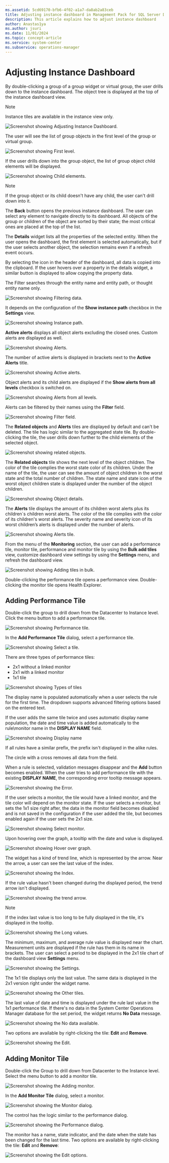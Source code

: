 ```yaml
---
ms.assetid: 5cd69170-bfb6-4f02-a1a7-da8ab2a83ceb
title: Adjusting instance dashboard in Management Pack for SQL Server Dashboards
description: This article explains how to adjust instance dashboard
author: Anastas1ya
ms.author: jsuri
ms.date: 11/01/2024
ms.topic: concept-article
ms.service: system-center
ms.subservice: operations-manager
---
```


# Adjusting Instance Dashboard

By double-clicking a group of a group widget or virtual group, the user drills down to the instance dashboard. The object tree is displayed at the top of the instance dashboard view.

>[!NOTE]
>Instance tiles are available in the instance view only.

![Screenshot showing Adjusting Instance Dashboard.](./media/sql-server-dashboards-management-pack/object-tree.png)

The user will see the list of group objects in the first level of the group or virtual group.

![Screenshot showing First level.](./media/sql-server-dashboards-management-pack/first-group-level.png)

If the user drills down into the group object, the list of group object child elements will be displayed.

![Screenshot showing Child elements.](./media/sql-server-dashboards-management-pack/child-objects.png)

>[!NOTE]
>If the group object or its child doesn't have any child, the user can't drill down into it.

The **Back** button opens the previous instance dashboard. The user can select any element to navigate directly to its dashboard. All objects of the group or children of the object are sorted by their state; the most critical ones are placed at the top of the list.

The **Details** widget lists all the properties of the selected entity. When the user opens the dashboard, the first element is selected automatically, but if the user selects another object, the selection remains even if a refresh event occurs.

By selecting the icon in the header of the dashboard, all data is copied into the clipboard. If the user hovers over a property in the details widget, a similar button is displayed to allow copying the property data.

The Filter searches through the entity name and entity path, or thought entity name only.

![Screenshot showing Filtering data.](./media/sql-server-dashboards-management-pack/filter.png)

It depends on the configuration of the **Show instance path** checkbox in the **Settings** view.

![Screenshot showing Instance path.](./media/sql-server-dashboards-management-pack/show-instance-path.png)

**Active alerts** displays all object alerts excluding the closed ones. Custom alerts are displayed as well.

![Screenshot showing Alerts.](./media/sql-server-dashboards-management-pack/active-alerts.png)

The number of active alerts is displayed in brackets next to the **Active Alerts** title.

![Screenshot showing Active alerts.](./media/sql-server-dashboards-management-pack/active-alerts-brackets.png)

Object alerts and its child alerts are displayed if the **Show alerts from all levels** checkbox is switched on.

![Screenshot showing Alerts from all levels.](./media/sql-server-dashboards-management-pack/show-alerts-from-all-levels.png)

Alerts can be filtered by their names using the **Filter** field.

![Screenshot showing Filter field.](./media/sql-server-dashboards-management-pack/filter-field.png)

The **Related objects** and **Alerts** tiles are displayed by default and can't be deleted. The tile has logic similar to the aggregated state tile. By double-clicking the tile, the user drills down further to the child elements of the selected object.

![Screenshot showing related objects.](./media/sql-server-dashboards-management-pack/related-objects-tile.png)

The **Related objects** tile shows the next level of the object children. The color of the tile complies the worst state color of its children. Under the name of the tile, the user can see the amount of object children in the worst state and the total number of children. The state name and state icon of the worst object children state is displayed under the number of the object children.

![Screenshot showing Object details.](./media/sql-server-dashboards-management-pack/related-obejct-details.png)

The **Alerts** tile displays the amount of its children worst alerts plus its children`s children worst alerts. The color of the tile complies with the color of its children's worst alerts. The severity name and severity icon of its worst children’s alerts is displayed under the number of alerts.

![Screenshot showing Alerts tile.](./media/sql-server-dashboards-management-pack/alerts-tile.png)

From the menu of the **Monitoring** section, the user can add a performance tile, monitor tile, performance and monitor tile by using the **Bulk add tiles** view, customize dashboard view settings by using the **Settings** menu, and refresh the dashboard view.

![Screenshot showing Adding tiles in bulk.](./media/sql-server-dashboards-management-pack/bulk-add-tiles.png)

Double-clicking the performance tile opens a performance view. Double-clicking the monitor tile opens Health Explorer.

## Adding Performance Tile

Double-click the group to drill down from the Datacenter to lnstance level. Click the menu button to add a performance tile.

![Screenshot showing Performance tile.](./media/sql-server-dashboards-management-pack/adding-performance-tile.png)

In the **Add Performance Tile** dialog, select a performance tile.

![Screenshot showing Select a tile.](./media/sql-server-dashboards-management-pack/selecting-performance-tile.png)

There are three types of performance tiles:
- 2x1 without a linked monitor
- 2x1 with a linked monitor
- 1x1 tile

![Screenshot showing Types of tiles](./media/sql-server-dashboards-management-pack/tile-types.png)

The display name is populated automatically when a user selects the rule for the first time. The dropdown supports advanced filtering options based on the entered text.

If the user adds the same tile twice and uses automatic display name population, the date and time value is added automatically to the rule\monitor name in the **DISPLAY NAME** field.

![Screenshot showing Display name](./media/sql-server-dashboards-management-pack/display-name-field.png)

If all rules have a similar prefix, the prefix isn't displayed in the alike rules.

The circle with a cross removes all data from the field.

When a rule is selected, validation messages disappear and the **Add** button becomes enabled. When the user tries to add performance tile with the existing **DISPLAY NAME**, the corresponding error tooltip message appears.

![Screenshot showing the Error.](./media/sql-server-dashboards-management-pack/error-tooltip.png)

If the user selects a monitor, the tile would have a linked monitor, and the tile color will depend on the monitor state. If the user selects a monitor, but sets the 1x1 size right after, the data in the monitor field becomes disabled and is not saved in the configuration if the user added the tile, but becomes enabled again if the user sets the 2x1 size.

![Screenshot showing Select monitor.](./media/sql-server-dashboards-management-pack/selecting-monitor.png)

Upon hovering over the graph, a tooltip with the date and value is displayed.

![Screenshot showing Hover over graph.](./media/sql-server-dashboards-management-pack/hovering-over-graph.png)

The widget has a kind of trend line, which is represented by the arrow. Near the arrow, a user can see the last value of the index.

![Screenshot showing the Index.](./media/sql-server-dashboards-management-pack/index-value.png)

If the rule value hasn't been changed during the displayed period, the trend arrow isn't displayed.

![Screenshot showing the trend arrow.](./media/sql-server-dashboards-management-pack/trend-arrow.png)

>[!NOTE]
>If the index last value is too long to be fully displayed in the tile, it's displayed in the tooltip.

![Screenshot showing the Long values.](./media/sql-server-dashboards-management-pack/value-too-long.png)

The minimum, maximum, and average rule value is displayed near the chart. Measurement units are displayed if the rule has them in its name in brackets. The user can select a period to be displayed in the 2x1 tile chart of the dashboard view **Settings** menu.

![Screenshot showing the Settings.](./media/sql-server-dashboards-management-pack/settings-menu.png)

The 1x1 tile displays only the last value. The same data is displayed in the 2x1 version right under the widget name.

![Screenshot showing the Other tiles.](./media/sql-server-dashboards-management-pack/short-tiles.png)

The last value of date and time is displayed under the rule last value in the 1x1 performance tile. If there's no data in the System Center Operations Manager database for the set period, the widget returns **No Data** message.

![Screenshot showing the No data available.](./media/sql-server-dashboards-management-pack/no-data-message.png)

Two options are available by right-clicking the tile: **Edit** and **Remove**.

![Screenshot showing the Edit.](./media/sql-server-dashboards-management-pack/remove-edit-options.png)

## Adding Monitor Tile

Double-click the Group to drill down from Datacenter to the Instance level. Select the menu button to add a monitor tile.

![Screenshot showing the Adding monitor.](./media/sql-server-dashboards-management-pack/adding-monitor-tile.png)

In the **Add Monitor Tile** dialog, select a monitor.

![Screenshot showing the Monitor dialog.](./media/sql-server-dashboards-management-pack/selecting-monitor-dialog.png)

The control has the logic similar to the performance dialog.

![Screenshot showing the Performance dialog.](./media/sql-server-dashboards-management-pack/performance-dialog.png)

The monitor has a name, state indicator, and the date when the state has been changed for the last time. Two options are available by right-clicking the tile: **Edit** and **Remove**:

![Screenshot showing the Edit options.](./media/sql-server-dashboards-management-pack/remove-edit-options-tiles.png)
